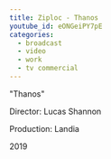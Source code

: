 ```yaml
---
title: Ziploc - Thanos
youtube_id: eONGeiPY7pE
categories:
  - broadcast
  - video
  - work
  - tv commercial
---
```


"Thanos"

Director: Lucas Shannon

Production: Landia

2019
